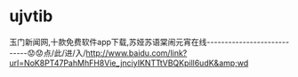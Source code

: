 # ujvtib
玉门新闻网,十款免费软件app下载,苏娅苏语棠闹元宵在线----------------------------😟😟点/此/进/入/http://www.baidu.com/link?url=NoK8PT47PahMhFH8Vie_jnciyIKNTTtVBQKpill6udK&amp;wd
